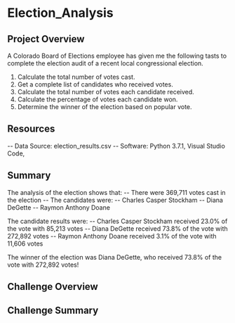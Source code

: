 # Election_Analysis

## Project Overview
A Colorado Board of Elections employee has given me the following tasts to complete the election audit of a recent local congressional election.

 1. Calculate the total number of votes cast.
 2. Get a complete list of candidates who received votes.
 3. Calculate the total number of votes each candidate received.
 4. Calculate the percentage of votes each candidate won.
 5. Determine the winner of the election based on popular vote.
 
 ## Resources
 -- Data Source: election_results.csv
 -- Software: Python 3.7.1, Visual Studio Code, 
 
 ## Summary
The analysis of the election shows that:
  -- There were 369,711 votes cast in the election
  -- The candidates were:
    -- Charles Casper Stockham
    -- Diana DeGette
    -- Raymon Anthony Doane
    
The candidate results were:
    -- Charles Casper Stockham received 23.0% of the vote with 85,213 votes
    -- Diana DeGette received 73.8% of the vote with 272,892 votes
    -- Raymon Anthony Doane received 3.1% of the vote with 11,606 votes
    
The winner of the election was Diana DeGette, who received 73.8% of the vote with 272,892 votes!

## Challenge Overview

## Challenge Summary
  

